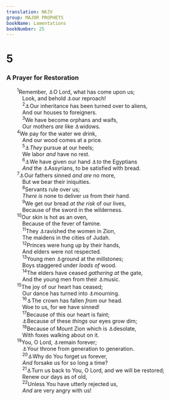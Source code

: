 ```yaml
---
translation: NKJV
group: MAJOR PROPHETS
bookName: Lamentations 
bookNumber: 25
---
```


<div class="title"><h1>5</h1><h3>A Prayer for Restoration</h3></div>
<span class="verse ca_5_1">  <sup>1</sup>Remember, <a data-toggle="tooltip" data-placement="bottom" title="Ps. 89:50">⚓</a>O Lord, what has come upon us;<br/>   Look, and behold <a data-toggle="tooltip" data-placement="bottom" title="Ps. 79:4; Lam. 2:15">⚓</a>our reproach!<br/></span>
<span class="verse ca_5_2">   <sup>2</sup><a data-toggle="tooltip" data-placement="bottom" title="Ps. 79:1">⚓</a>Our inheritance has been turned over to aliens,<br/>   And our houses to foreigners.<br/></span>
<span class="verse ca_5_3">   <sup>3</sup>We have become orphans and waifs,<br/>   Our mothers <i>are</i> like <a data-toggle="tooltip" data-placement="bottom" title="Ex. 22:24; Jer. 15:8; 18:21">⚓</a>widows.<br/></span>
<span class="verse ca_5_4">  <sup>4</sup>We pay for the water we drink,<br/>   And our wood comes at a price.<br/></span>
<span class="verse ca_5_5">   <sup>5</sup><a data-toggle="tooltip" data-placement="bottom" title="Deut. 28:48; Jer. 28:14">⚓</a><i>They</i> pursue at our heels;<br/>   We labor <i>and</i> have no rest.<br/></span>
<span class="verse ca_5_6">   <sup>6</sup><a data-toggle="tooltip" data-placement="bottom" title="Gen. 24:2">⚓</a>We have given our hand <a data-toggle="tooltip" data-placement="bottom" title="Hos. 9:3; 12:1">⚓</a><i>to</i> the Egyptians<br/>   <i>And</i> the <a data-toggle="tooltip" data-placement="bottom" title="Jer. 2:18; Hos. 5:13">⚓</a>Assyrians, to be satisfied with bread.<br/></span>
<span class="verse ca_5_7">  <sup>7</sup><a data-toggle="tooltip" data-placement="bottom" title="Jer. 31:29">⚓</a>Our fathers sinned <i>and</i> <i>are</i> no more,<br/>   But we bear their iniquities.<br/></span>
<span class="verse ca_5_8">   <sup>8</sup>Servants rule over us;<br/>   <i>There</i> <i>is</i> none to deliver <i>us</i> from their hand.<br/></span>
<span class="verse ca_5_9">   <sup>9</sup>We get our bread <i>at</i> <i>the</i> <i>risk</i> of our lives,<br/>   Because of the sword in the wilderness.<br/></span>
<span class="verse ca_5_10">  <sup>10</sup>Our skin is hot as an oven,<br/>   Because of the fever of famine.<br/></span>
<span class="verse ca_5_11">   <sup>11</sup>They <a data-toggle="tooltip" data-placement="bottom" title="Is. 13:16; Zech. 14:2">⚓</a>ravished the women in Zion,<br/>   The maidens in the cities of Judah.<br/></span>
<span class="verse ca_5_12">   <sup>12</sup>Princes were hung up by their hands,<br/>   And elders were not respected.<br/></span>
<span class="verse ca_5_13">   <sup>13</sup>Young men <a data-toggle="tooltip" data-placement="bottom" title="Judg. 16:21">⚓</a>ground at the millstones;<br/>   Boys staggered under <i>loads</i> <i>of</i> wood.<br/></span>
<span class="verse ca_5_14">   <sup>14</sup>The elders have ceased <i>gathering</i> <i>at</i> the gate,<br/>   And the young men from their <a data-toggle="tooltip" data-placement="bottom" title="Is. 24:8; Jer. 7:34">⚓</a>music.<br/></span>
<span class="verse ca_5_15">  <sup>15</sup>The joy of our heart has ceased;<br/>   Our dance has turned into <a data-toggle="tooltip" data-placement="bottom" title="Jer. 25:10; Amos 8:10">⚓</a>mourning.<br/></span>
<span class="verse ca_5_16">   <sup>16</sup><a data-toggle="tooltip" data-placement="bottom" title="Job 19:9; Ps. 89:39; Jer. 13:18">⚓</a>The crown has fallen <i>from</i> our head.<br/>   Woe to us, for we have sinned!<br/></span>
<span class="verse ca_5_17">   <sup>17</sup>Because of this our heart is faint;<br/>   <a data-toggle="tooltip" data-placement="bottom" title="Ps. 6:7">⚓</a>Because of these <i>things</i> our eyes grow dim;<br/></span>
<span class="verse ca_5_18">   <sup>18</sup>Because of Mount Zion which is <a data-toggle="tooltip" data-placement="bottom" title="Is. 27:10">⚓</a>desolate,<br/>   With foxes walking about on it.<br/></span>
<span class="verse ca_5_19">  <sup>19</sup>You, O Lord, <a data-toggle="tooltip" data-placement="bottom" title="Ps. 9:7; Hab. 1:12">⚓</a>remain forever;<br/>   <a data-toggle="tooltip" data-placement="bottom" title="Ps. 45:6">⚓</a>Your throne from generation to generation.<br/></span>
<span class="verse ca_5_20">   <sup>20</sup><a data-toggle="tooltip" data-placement="bottom" title="Ps. 13:1; 44:24">⚓</a>Why do You forget us forever,<br/>   <i>And</i> forsake us for so long a time?<br/></span>
<span class="verse ca_5_21">   <sup>21</sup><a data-toggle="tooltip" data-placement="bottom" title="Ps. 80:3, 7, 19; Jer. 31:18">⚓</a>Turn us back to You, O Lord, and we will be restored;<br/>   Renew our days as of old,<br/></span>
<span class="verse ca_5_22">   <sup>22</sup>Unless You have utterly rejected us,<br/>   <i>And</i> are very angry with us!<br/></span>
